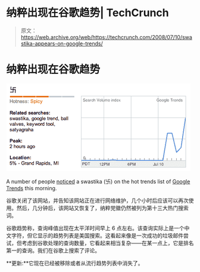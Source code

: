 # 纳粹出现在谷歌趋势| TechCrunch

> 原文：<https://web.archive.org/web/https://techcrunch.com/2008/07/10/swastika-appears-on-google-trends/>

# 纳粹出现在谷歌趋势

![](img/87422a0b732edee4ae3def3553bf40dd.png)

A number of people [noticed](https://web.archive.org/web/20230314220833/http://bloggle.typepad.com/bloggle/2008/07/strange-symbols.html) a swastika (卐) on the hot trends list of [Google Trends](https://web.archive.org/web/20230314220833/http://trends.google.com/) this morning.

谷歌关闭了该网站，并告知该网站正在进行网络维护，几个小时后应该可以再次使用。然后，几分钟后，该网站又恢复了，纳粹党徽仍然被列为第十三大热门搜索词。

谷歌趋势称，查询峰值出现在太平洋时间早上 6 点左右。该查询实际上是一个中文字符，但它显示的趋势列表是美国搜索。这看起来像是一次成功的垃圾邮件尝试，但考虑到谷歌处理的查询数量，它看起来相当复杂——在某一点上，它是排名第一的查询。我们在谷歌上搜索了评论。

**更新:**它现在已经被移除或者从流行趋势列表中消失了。